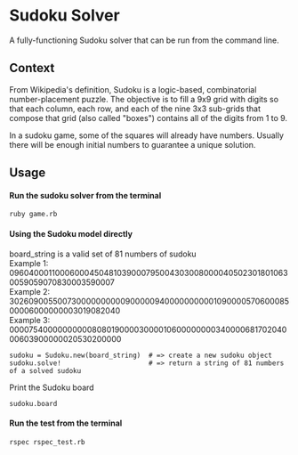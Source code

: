 # Sudoku Solver
A fully-functioning Sudoku solver that can be run from the command line.

## Context
From Wikipedia's definition, Sudoku is a logic-based, combinatorial number-placement puzzle. The objective is to fill a 9x9 grid with digits so that each column, each row, and each of the nine 3x3 sub-grids that compose that grid (also called "boxes") contains all of the digits from 1 to 9.

In a sudoku game, some of the squares will already have numbers. Usually there will be enough initial numbers to guarantee a unique solution.

## Usage
#### Run the sudoku solver from the terminal

```
ruby game.rb
```

#### Using the Sudoku model directly

board_string is a valid set of 81 numbers of sudoku  
Example 1: 096040001100060004504810390007950043030080000405023018010630059059070830003590007  
Example 2: 302609005500730000000000900000940000000000109000057060008500006000000003019082040  
Example 3: 000075400000000008080190000300001060000000034000068170204000603900000020530200000  

```
sudoku = Sudoku.new(board_string)  # => create a new sudoku object
sudoku.solve!                      # => return a string of 81 numbers of a solved sudoku
```

Print the Sudoku board

```
sudoku.board
```

#### Run the test from the terminal

```
rspec rspec_test.rb
```
